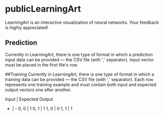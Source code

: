 # publicLearningArt

LearningArt is an interactive visualization of neural networks.
Your feedback is highly appreciated!

## Prediction
Currently in LearningArt, there is one type of format in which a prediction input data can be provided — the CSV file (with ',' separator). Input vector must be placed in the first file's row.

##Training
Currently in LearningArt, there is one type of format in which a training data can be provided — the CSV file (with ',' separator). Each row represents one training example and must contain both input and expected output vectors one after another.

Input | Expected Output
- | -
0, 0  | 1
0, 1  | 1
1, 0  | 0
1, 1  | 1
